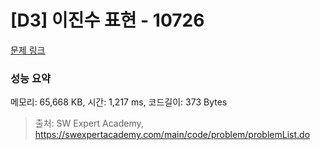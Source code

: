 # [D3] 이진수 표현 - 10726 

[문제 링크](https://swexpertacademy.com/main/code/problem/problemDetail.do?contestProbId=AXRSXf_a9qsDFAXS) 

### 성능 요약

메모리: 65,668 KB, 시간: 1,217 ms, 코드길이: 373 Bytes



> 출처: SW Expert Academy, https://swexpertacademy.com/main/code/problem/problemList.do